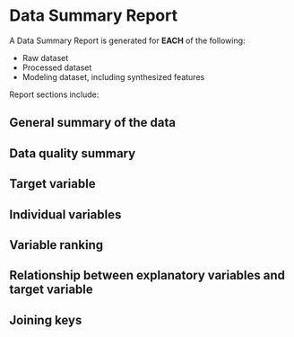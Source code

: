 # Data Summary Report

A Data Summary Report is generated for **EACH** of the following:

* Raw dataset
* Processed dataset
* Modeling dataset, including synthesized features

Report sections include:

## General summary of the data

## Data quality summary

## Target variable

## Individual variables

## Variable ranking

## Relationship between explanatory variables and target variable

## Joining keys
